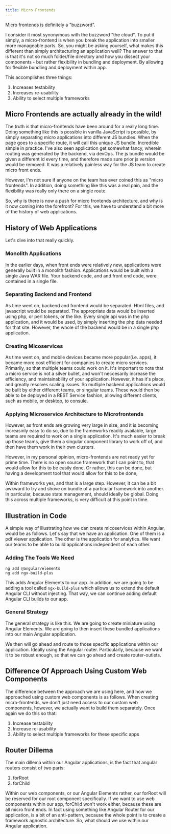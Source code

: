 ```yaml
---
title: Micro Frontends
---
```

Micro frontends is definitely a "buzzword".

I consider it most synonymous with the buzzword "the cloud". To put it
simply, a micro-frontend is when you break the application into smaller
more manageable parts. So, you might be asking yourself, what makes this
different than simply architecturing an application well? The answer to
that is that it's not so much folder/file directory and how you dissect
your components - but rather flexibility in bundling and deployment. By
allowing for flexible bundling and deployment within app.

This accomplishes three things:

1. Increases testability
2. Increases re-usability
3. Ability to select multiple frameworks

## Micro Frontends are actually already in the wild!

The truth is that micro-frontends have been around for a really long
time. Doing something like this is possible in vanilla JavaScript is
possible, by simply separating micro applications into different JS
bundles. When the page goes to a specific route, it will call this
unique JS bundle. Incredible simple in practice. I've also seen
application get somewhat fancy, wherein routing was generated by the
backend, via devOps. The js bundle would be given a different id every
time, and therefore made sure prior js version would be removed. It was
a relatively painless way for the JS team to create micro front ends.

However, I'm not sure if anyone on the team has ever coined this as
"micro frontends". In addition, doing something like this was a real
pain, and the flexibility was really only there on a single route.

So, why is there is now a push for micro frontends architecture, and why
is it now coming into the forefront? For this, we have to understand a
bit more of the history of web applications.

## History of Web Applications

Let's dive into that really quickly.

### Monolith Applications

In the earlier days, when front ends were relatively new, applications
were generally built in a monolith fashion. Applications would be built
with a single Java WAR file. Your backend code, and and front end code,
were contained in a single file.

### Separating Backend and Frontend

As time went on, backend and frontend would be separated. Html files,
and javascript would be separated. The appropriate data would be
inserted using php, or perl tokens, or the like. Every single api was in
the php application, and it would be used, by simply inserting the php
data needed for that site. However, the whole of the backend would be in
a single php application.

### Creating Micoservices

As time went on, and mobile devices became more popular(i.e. apps), it
became more cost efficient for companies to create micro services.
Primarily, so that multiple teams could work on it. It's important to
note that a micro service is not a silver bullet, and won't neccesarily
increase the efficiency, and maintainability of your application.
However, it has it's place, and greatly resolves scaling issues. So
mutliple backend applications would be built by either different teams,
or singular teams. These would then be able to be deployed in a REST
Service fashion, allowing different clients, such as mobile, or desktop,
to consule.

### Applying Microservice Architecture to Microfrontends

However, as front ends are growing very large in size, and it is
becoming increasinly easy to do so, due to the frameworks readily
available, large teams are required to work on a single application.
It's much easier to break up those teams, give them a singular component
library to work off of, and then have them work in their own clusters.

However, in my personal opinion, micro-frontends are not ready yet for
prime time. There is no open source framework that I can point to, that
would allow for this to be easily done. Or rather, this can be done, but
having a development tool that would allow for this to be done,

Within frameworks yes, and that is a large step. However, it can be a
bit awkward to try and shove on bundle of a particular framework into
another. In particular, because state management, should ideally be
global. Doing this across multiple frameworks, is very difficult at this
point in time.

## Illustration in Code

A simple way of illustrating how we can create micoservices within
Angular, would be as follows. Let's say that we have an application. One
of them is a pdf viewer application. The other is the application for
analytics. We want our teams to be able to build applications
independent of each other.

### Adding The Tools We Need

```
ng add @angular/elements
ng add ngx-build-plus
```

This adds Angular Elements to our app. In addition, we are going to be
adding a tool called `ngx-build-plus` which allows us to extend the
default Angular CLI without injecting. That way, we can continue adding
default Angular CLI builds to our app.

### General Strategy

The general strategy is like this. We are going to create miniature
using Angular Elements. We are going to then insert these bundled
applications into our main Angular application.

We then will go ahead and route to those specific applications within
our application. Ideally using the Angular router. Particularly, because
we want it to be robust enough, so that we can go ahead and create
router-outlets.

## Difference Of Approach Using Custom Web Components

The difference between the approach we are using here, and how we
approached using custom web components is as follows. When creating
micro-frontends, we don't just need access to our custom web components,
however, we actually want to build them separately. Once again we do
this so that:

1. Increase testability
2. Increase re-usability
3. Ability to select multiple frameworks for these specific apps

## Router Dillema

The main dillema within our Angular applications, is the fact that
angular routers consist of two parts:

1. forRoot
2. forChild

Within our web components, or our Angular Elements rather, our forRoot
will be reserved for our root component specifically. If we want to use
web components within our app, forChild won't work either, because these
are all micro front ends. In fact using something like Angular Router
for our application, is a bit of an anti-pattern, because the whole
point is to create a framework agnostic architecture. So, what should we
use within our Angular application.